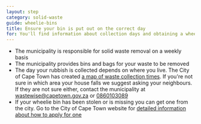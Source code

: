 ```yaml
---
layout: step
category: solid-waste
guide: wheelie-bins
title: Ensure your bin is put out on the correct day
for: You'll find information about collection days and obtaining a wheelie bin. If you have a wheelie bin and know you're putting it out on the correct day, move on to the next step
---
```

- The municipality is responsible for solid waste removal on a weekly basis
- The municipality provides bins and bags for your waste to be removed
- The day your rubbish is collected depends on where you live. The City of Cape Town has created <a target="_blank" href="http://bit.ly/waste-collection-schedule">a map of waste collection times</a>. If you're not sure in which area your house falls we suggest asking your neighbours. If they are not sure either, contact the municipality at <a href="mailto:wastewise@capetown.gov.za">wastewise@capetown.gov.za</a> or <a href="tel:0860103089">0860103089</a>
- If your wheelie bin has been stolen or is missing you can get one from the city. Go to the City of Cape Town website for <a href="http://bit.ly/request-wheelie-bin">detailed information about how to apply for one</a>